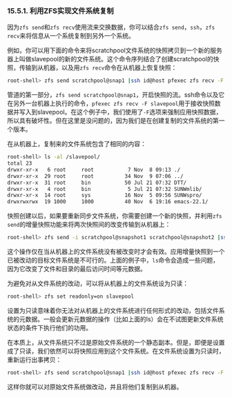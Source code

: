 ### 15.5.1. 利用ZFS实现文件系统复制

因为```zfs send```和```zfs recv```使用流来交换数据，你可以结合```zfs send```，```ssh```，```zfs recv```来将信息从一个系统复制到另外一个系统。

例如，你可以用下面的命令来将scratchpool文件系统的快照拷贝到一个新的服务器上叫做slavepool的新的文件系统。这个命令序列结合了创建scratchpool的快照，传输到从机器，以及用```zfs recv```命令在从机器上恢复快照：

```bash
root-shell> zfs send scratchpool@snap1 |ssh id@host pfexec zfs recv -F slavepool
```

管道的第一部分，```zfs send scratchpool@snap1```，开启快照的流。ssh命令以及它在另外一台机器上执行的命令，```pfexec zfs recv -F slavepool```用于接收快照数据并写入到slavepool。在这个例子中，我们使用了```-F```选项来强制应用快照数据，所以具有破坏性。但在这里是没问题的，因为我们是在创建复制的文件系统的第一个版本。

在从机器上，复制来的文件系统包含了相同的内容：

```bash
root-shell> ls -al /slavepool/
total 23
drwxr-xr-x   6 root     root           7 Nov  8 09:13 ./
drwxr-xr-x  29 root     root          34 Nov  9 07:06 ../
drwxr-xr-x  31 root     bin           50 Jul 21 07:32 DTT/
drwxr-xr-x   4 root     bin            5 Jul 21 07:32 SUNWmlib/
drwxr-xr-x  14 root     sys           16 Nov  5 09:56 SUNWspro/
drwxrwxrwx  19 1000     1000          40 Nov  6 19:16 emacs-22.1/
```

快照创建以后，如果要重新同步文件系统，你需要创建一个新的快照，并利用```zfs send```的增量快照功能来将两次快照间的改变传输到从机器上：

```bash
root-shell> zfs send -i scratchpool@snapshot1 scratchpool@snapshot2 |ssh id@host pfexec zfs recv slavepool
```

这个操作仅在当从机器上的文件系统没有被改变时才会有效。应用增量快照到一个已被改动的目标文件系统是不可行的。上面的例子中，```ls```命令会造成一些问题，因为它改变了文件和目录的最后访问时间等元数据。

为避免对从文件系统的改动，可以将从机器上的文件系统设为只读：

```bash
root-shell> zfs set readonly=on slavepool
```

设置为只读意味着你无法对从机器上的文件系统进行任何形式的改动，包括文件系统的元数据。一般会更新元数据的操作（比如上面的ls）会在不试图更新文件系统状态的条件下执行他们的功用。

在本质上，从文件系统只不过是原始文件系统的一个静态副本。但是，即便是设置成了只读，我们依然可以将快照应用到这个文件系统。在文件系统设置为只读时，重新运行出事拷贝：

```bash
root-shell> zfs send scratchpool@snap1 |ssh id@host pfexec zfs recv -F slavepool
```

这样你就可以对原始文件系统做改动，并且将他们复制到从机器。